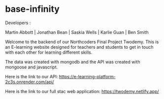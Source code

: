 # base-infinity
Developers :

Martin Abbott | Jonathan Bean | Saskia Wells | Karlie Guan | Ben Smith

Welcome to the backend of our Northcoders Final Project Twodemy. This is an E-learning website designed for teachers and students to get in touch with each other for learning different skills.

The data was created with mongodb and the API was created with mongoose and javascript. 

Here is the link to our API: https://e-learning-platform-2c3s.onrender.com/api/

Here is the link to our full stac web application: https://twodemy.netlify.app/
